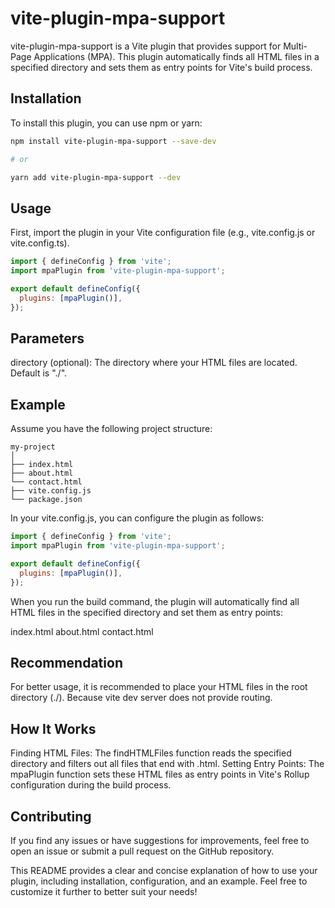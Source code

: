 # vite-plugin-mpa-support
vite-plugin-mpa-support is a Vite plugin that provides support for Multi-Page Applications (MPA). This plugin automatically finds all HTML files in a specified directory and sets them as entry points for Vite's build process.

## Installation
To install this plugin, you can use npm or yarn:

```bash
npm install vite-plugin-mpa-support --save-dev

# or

yarn add vite-plugin-mpa-support --dev
```

## Usage
First, import the plugin in your Vite configuration file (e.g., vite.config.js or vite.config.ts).

```javascript
import { defineConfig } from 'vite';
import mpaPlugin from 'vite-plugin-mpa-support';

export default defineConfig({
  plugins: [mpaPlugin()],
});
```

## Parameters
directory (optional): The directory where your HTML files are located. Default is "./".

## Example
Assume you have the following project structure:

```
my-project
│
├── index.html
├── about.html
└── contact.html
├── vite.config.js
└── package.json
```
In your vite.config.js, you can configure the plugin as follows:

```javascript
import { defineConfig } from 'vite';
import mpaPlugin from 'vite-plugin-mpa-support';

export default defineConfig({
  plugins: [mpaPlugin()],
});
```
When you run the build command, the plugin will automatically find all HTML files in the specified directory and set them as entry points:

index.html
about.html
contact.html

## Recommendation
For better usage, it is recommended to place your HTML files in the root directory (./). Because vite dev server does not provide routing.

## How It Works
Finding HTML Files: The findHTMLFiles function reads the specified directory and filters out all files that end with .html.
Setting Entry Points: The mpaPlugin function sets these HTML files as entry points in Vite's Rollup configuration during the build process.


## Contributing
If you find any issues or have suggestions for improvements, feel free to open an issue or submit a pull request on the GitHub repository.

This README provides a clear and concise explanation of how to use your plugin, including installation, configuration, and an example. Feel free to customize it further to better suit your needs!
